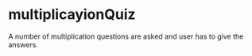 # multiplicayionQuiz
A number of multiplication questions are asked and user has to give the answers.

